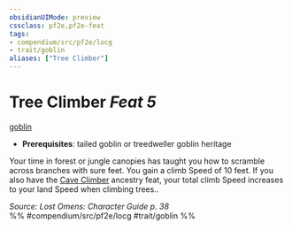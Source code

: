 ```yaml
---
obsidianUIMode: preview
cssclass: pf2e,pf2e-feat
tags:
- compendium/src/pf2e/locg
- trait/goblin
aliases: ["Tree Climber"]
---
```

# Tree Climber  *Feat 5*  
[goblin](../../Rules/traits/goblin.md)  

- **Prerequisites**: tailed goblin or treedweller goblin heritage

Your time in forest or jungle canopies has taught you how to scramble across branches with sure feet. You gain a climb Speed of 10 feet. If you also have the [Cave Climber](cave-climber.md) ancestry feat, your total climb Speed increases to your land Speed when climbing trees..

*Source: Lost Omens: Character Guide p. 38*  
%% #compendium/src/pf2e/locg #trait/goblin %%